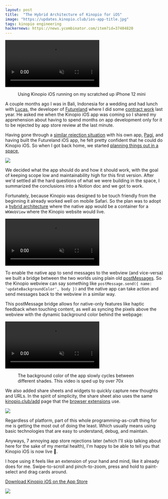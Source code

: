 ```yaml
---
layout: post
title:  "The Hybrid Architecture of Kinopio for iOS"
image: "https://updates.kinopio.club/ios-app-title.jpg"
tags: kinopio engineering
hackernews: https://news.ycombinator.com/item?id=37404820
---
```


<p>
<video class="wide" autoplay loop muted playsinline>
  <source src="https://updates.kinopio.club/ios-app-demo2.mp4">
</video>
<figure>
  <figcaption>Using Kinopio iOS running on my scratched up iPhone 12 mini</figcaption>
</figure>

</p>

A couple months ago I was in Bali, Indonesia for a wedding and had lunch with [Lucas](https://lucas.love/), the developer of [Futureland](https://futureland.tv) where I did some [contract work](https://pketh.org/redesigning-an-app.html) last year. He asked me when the Kinopio iOS app was coming so I shared my apprehension about having to spend months on app development only for it to be rejected by app store review at the last minute.

Having gone through a [similar rejection situation](https://mjtsai.com/blog/2023/02/28/pagi-rejected-from-the-app-store/) with his own app, [Pagi](https://lucas.love/projects/pagi), and having built the Futureland iOS app, he felt pretty confident that he could do Kinopio iOS. So when I got back home, we started [planning things out in a space](https://kinopio.club/-kinopio-ios-app-UXhzC0bAMBgCC_RB14LdR),

<img src="https://updates.kinopio.club/ios-app-initial-planning-space.png" class="no-shadow large">

We decided what the app should do and how it should work, with the goal of keeping scope low and maintainability high for this first version. After we'd settled all the hard questions of what we were building in the space, I summarized the conclusions into a Notion doc and we got to work.

Fortunately, because Kinopio was designed to be touch friendly from the beginning it already worked well on mobile Safari. So the plan was to adopt a [hybrid architecture](https://m.signalvnoise.com/basecamp-3-for-ios-hybrid-architecture/) where the native app would be a container for a `WKWebView` where the Kinopio website would live. 

<p>
<video class=" large" autoplay loop muted playsinline>
  <source src="https://updates.kinopio.club/ios-app-architecture2.mp4">
</video>
</p>

To enable the native app to send messages to the webview (and vice-versa) we built a bridge between the two worlds using plain old [postMessages](https://developer.mozilla.org/en-US/docs/Web/API/Window/postMessage). So the Kinopio webview can say something like `postMessage.send({ name: 'updateBackgroundColor', body })` and the native app can take action and send messages back to the webview in a similar way.

This postMessage bridge allows for native-only features like haptic feedback when touching content, as well as syncing the pixels above the webview with the dynamic background color behind the webpage:

<p>
<video class="wide" autoplay loop muted playsinline>
  <source src="https://updates.kinopio.club/ios-app-header.mp4">
</video>
</p>
<figure>
  <figcaption> The background color of the app slowly cycles between different shades. This video is sped up by over 70x </figcaption>
</figure>

We also added share sheets and widgets to quickly capture new thoughts and URLs. In the spirit of simplicity, the share sheet also uses the same [kinopio.club/add](https://kinopio.club/add) page that the [browser extensions](https://help.kinopio.club/posts/extensions/) use.

![](https://updates.kinopio.club/ios-widgets.png)

Regardless of platform, part of this whole programming-as-craft thing for me is getting the most out of doing the least. Which usually means using basic technologies that are easy to understand, debug, and maintain.

Anyways, 7 annoying app store rejections later (which I'll skip talking about here for the sake of my mental health), I'm happy to be able to tell you that Kinopio iOS is now live 🎊.

I hope using it feels like an extension of your hand and mind, like it already does for me. Swipe-to-scroll and pinch-to-zoom, press and hold to paint-select and drag cards around.

[Download Kinopio iOS on the App Store](https://apps.apple.com/us/app/kinopio/id6448743101)

![](https://updates.kinopio.club/ios-app-iphone-photo.jpg)

